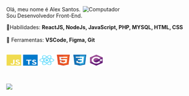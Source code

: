 <img src="https://raw.githubusercontent.com/MicaelliMedeiros/micaellimedeiros/master/image/computer-illustration.png" min-width="300px" max-width="300px" width="300px" align="right" alt="Computador">

</div>
  Olá, meu nome é Alex Santos. Sou Desenvolvedor Front-End.
</p>

🚀Habilidades:  <strong> ReactJS, NodeJs, JavaScript, PHP, MYSQL, HTML, CSS </strong>
</br>
</br>
💼 Ferramentas: <strong>VSCode, Figma, Git </strong>
</br>

<div style="display: inline_block"><br>
  <img align="center" alt="ALEX-Js" height="30" width="40" src="https://raw.githubusercontent.com/devicons/devicon/master/icons/javascript/javascript-plain.svg">
  <img align="center" alt="ALEX-Ts" height="30" width="40" src="https://raw.githubusercontent.com/devicons/devicon/master/icons/typescript/typescript-plain.svg">
  <img align="center" alt="ALEX-React" height="30" width="40" src="https://raw.githubusercontent.com/devicons/devicon/master/icons/react/react-original.svg">
  <img align="center" alt="ALEX-HTML" height="30" width="40" src="https://raw.githubusercontent.com/devicons/devicon/master/icons/html5/html5-original.svg">
  <img align="center" alt="ALEX-CSS" height="30" width="40" src="https://raw.githubusercontent.com/devicons/devicon/master/icons/css3/css3-original.svg">
  
  <img align="center" alt="ALEX-Csharp" height="30" width="40" src="https://raw.githubusercontent.com/devicons/devicon/master/icons/csharp/csharp-original.svg">
</BR>
</BR>
</BR>
  
<a href="https://www.linkedin.com/in/alex-santos-54b470164/" target="_blank"><img src="https://img.shields.io/badge/-LinkedIn-%230077B5?style=for-the-badge&logo=linkedin&logoColor=white" target="_blank"></a>
</br>
</br>

